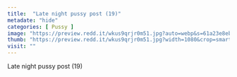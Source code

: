 ```yaml
---
title:  "Late night pussy post (19)"
metadate: "hide"
categories: [ Pussy ]
image: "https://preview.redd.it/wkus9qrjr0m51.jpg?auto=webp&s=61a23e8eb345244465edcdef5fa3fd87d575a339"
thumb: "https://preview.redd.it/wkus9qrjr0m51.jpg?width=1080&crop=smart&auto=webp&s=870690cfa3716c5328350d53511c37917d8c0d58"
visit: ""
---
```

Late night pussy post (19)
